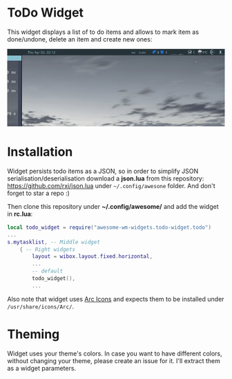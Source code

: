 # ToDo Widget

This widget displays a list of to do items and allows to mark item as done/undone, delete an item and create new ones:

![screenshot](./todo.gif)

# Installation

Widget persists todo items as a JSON, so in order to simplify JSON serialisation/deserialisation download a **json.lua** from this repository: https://github.com/rxi/json.lua under `~/.config/awesone` folder. And don't forget to star a repo :)

Then clone this repository under **~/.config/awesome/** and add the widget in **rc.lua**:

```lua
local todo_widget = require("awesome-wm-widgets.todo-widget.todo")
...
s.mytasklist, -- Middle widget
	{ -- Right widgets
    	layout = wibox.layout.fixed.horizontal,
		...
        -- default        
        todo_widget(),
		...      
```
Also note that widget uses [Arc Icons](https://github.com/horst3180/arc-icon-theme) and expects them to be installed under `/usr/share/icons/Arc/`.

# Theming

Widget uses your theme's colors. In case you want to have different colors, without changing your theme, please create an issue for it. I'll extract them as a widget parameters.
